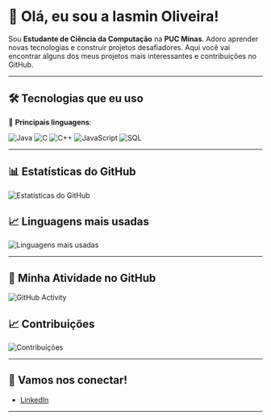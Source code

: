 # 👋 Olá, eu sou a **Iasmin Oliveira**!

Sou **Estudante de Ciência da Computação** na **PUC Minas**. Adoro aprender novas tecnologias e construir projetos desafiadores. Aqui você vai encontrar alguns dos meus projetos mais interessantes e contribuições no GitHub.


---

## 🛠️ Tecnologias que eu uso

🔧 **Principais linguagens**:

![Java](https://img.shields.io/badge/Java-007396?style=for-the-badge&logo=java&logoColor=white)
![C](https://img.shields.io/badge/C-00599C?style=for-the-badge&logo=c&logoColor=white)
![C++](https://img.shields.io/badge/C++-00599C?style=for-the-badge&logo=cplusplus&logoColor=white)
![JavaScript](https://img.shields.io/badge/JavaScript-F7DF1E?style=for-the-badge&logo=javascript&logoColor=black)
![SQL](https://img.shields.io/badge/SQL-4479A1?style=for-the-badge&logo=sql&logoColor=white)

---

## 📊 Estatísticas do GitHub

![Estatísticas do GitHub](https://github-readme-stats.vercel.app/api?username=iasminfeo&show_icons=true&theme=radical&hide_title=true)

## 📈 Linguagens mais usadas

![Linguagens mais usadas](https://github-readme-stats.vercel.app/api/top-langs/?username=iasminfeo&langs_count=5&theme=radical)

---

## 📅 Minha Atividade no GitHub

![GitHub Activity](https://github-readme-activity-graph.cyclic.app/graph?username=iasminfeo&theme=github)

## 📈 Contribuições

![Contribuições](https://github-contributions.vercel.app/api?username=iasminfeo&count_private=true&theme=radical)

---

## 💬 Vamos nos conectar!

- [LinkedIn](https://www.linkedin.com/in/iasmin-oliveira-263105327/)

---

